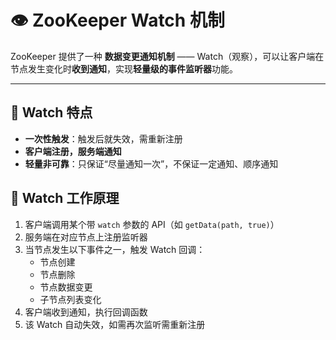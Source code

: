 # 👁 ZooKeeper Watch 机制

ZooKeeper 提供了一种 **数据变更通知机制** —— Watch（观察），可以让客户端在节点发生变化时**收到通知**，实现**轻量级的事件监听器**功能。

---

## 📌 Watch 特点

- **一次性触发**：触发后就失效，需重新注册
- **客户端注册，服务端通知**
- **轻量非可靠**：只保证“尽量通知一次”，不保证一定通知、顺序通知


## 🔄 Watch 工作原理

1. 客户端调用某个带 `watch` 参数的 API（如 `getData(path, true)`）
2. 服务端在对应节点上注册监听器
3. 当节点发生以下事件之一，触发 Watch 回调：
   - 节点创建
   - 节点删除
   - 节点数据变更
   - 子节点列表变化
4. 客户端收到通知，执行回调函数
5. 该 Watch 自动失效，如需再次监听需重新注册